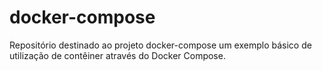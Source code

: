 # docker-compose
Repositório destinado ao projeto docker-compose um exemplo básico de utilização de contêiner através do Docker Compose.
